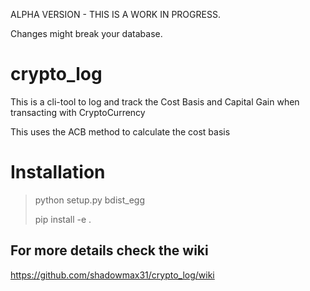 ALPHA VERSION - THIS IS A WORK IN PROGRESS. 

Changes might break your database.

# crypto_log
This is a cli-tool to log and track the Cost Basis and Capital Gain when transacting with CryptoCurrency

This uses the ACB method to calculate the cost basis

# Installation

> python setup.py bdist_egg
>
> pip install -e .

## For more details check the wiki
https://github.com/shadowmax31/crypto_log/wiki
